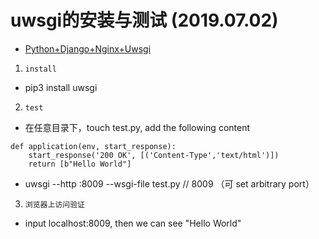 # uwsgi的安装与测试 (2019.07.02)

* [Python+Django+Nginx+Uwsgi](https://blog.csdn.net/qq_42314550/article/details/81805328)

1. `install`
* pip3 install uwsgi

2. `test`
* 在任意目录下，touch  test.py, add the following content 
```
def application(env, start_response):
    start_response('200 OK', [('Content-Type','text/html')])
    return [b"Hello World"]
```
* uwsgi --http :8009 --wsgi-file test.py  // 8009 （可 set arbitrary port）

3. `浏览器上访问验证`
* input localhost:8009, then we can see "Hello World"